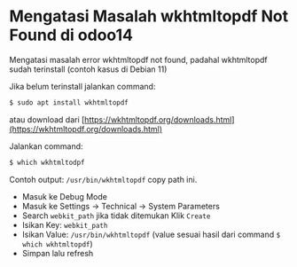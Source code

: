 # Mengatasi Masalah wkhtmltopdf Not Found di odoo14 

Mengatasi masalah error wkhtmltopdf not found, padahal wkhtmltopdf sudah terinstall (contoh kasus di Debian 11)

Jika belum terinstall jalankan command:
```sh
$ sudo apt install wkhtmltopdf
```
atau download dari [https://wkhtmltopdf.org/downloads.html](https://wkhtmltopdf.org/downloads.html)

Jalankan command:
```sh
$ which wkhtmltodpf
```
Contoh output: `/usr/bin/wkhtmltopdf`  copy path ini.

* Masuk ke Debug Mode
* Masuk ke Settings -> Technical -> System Parameters
* Search `webkit_path` jika tidak ditemukan Klik `Create`
* Isikan Key: `webkit_path`
* Isikan Value: `/usr/bin/wkhtmltopdf`  (value sesuai hasil dari command `$ which wkhtmltopdf`)
* Simpan lalu refresh
